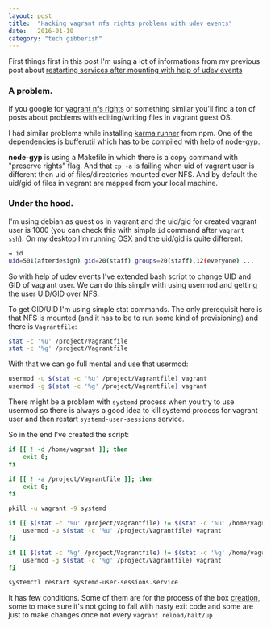 ```yaml
---
layout: post
title:  "Hacking vagrant nfs rights problems with udev events"
date:   2016-01-10
category: "tech gibberish"
---
```

First things first in this post I'm using a lot of informations from my previous post about [restarting services after mounting with help of udev events](http://afterdesign.net/2015/11/20/vagrant-nfs-restarting-services-after-mount.html)

### A problem.
If you google for [vagrant nfs rights](https://www.google.pl/search?q=vagrant+nfs+rights) or something similar you'll find a ton of posts about problems with editing/writing files in vagrant guest OS.

I had similar problems while installing [karma runner](http://karma-runner.github.io/) from npm.
One of the dependencies is [bufferutil](https://github.com/websockets/bufferutil) which has to be compiled with help of [node-gyp](https://github.com/nodejs/node-gyp).

**node-gyp** is using a Makefile in which there is a copy command with "preserve rights" flag. And that ```cp -a``` is failing when uid of vagrant user is different then uid of files/directories mounted over NFS. And by default the uid/gid of files in vagrant are mapped from your local machine.

### Under the hood.

I'm using debian as guest os in vagrant and the uid/gid for created vagrant user is 1000 (you can check this with simple ```id``` command after ```vagrant ssh```). On my desktop I'm running OSX and the uid/gid is quite different:

```bash
→ id
uid=501(afterdesign) gid=20(staff) groups=20(staff),12(everyone) ...
```

So with help of udev events I've extended bash script to change UID and GID of vagrant user.
We can do this simply with using usermod and getting the user UID/GID over NFS.

To get GID/UID I'm using simple stat commands.
The only prerequisit here is that NFS is mounted (and it has to be to run some kind of provisioning) and there is ```Vagrantfile```:

```bash
stat -c '%u' /project/Vagrantfile
stat -c '%g' /project/Vagrantfile
```

With that we can go full mental and use that usermod:

```bash
usermod -u $(stat -c '%u' /project/Vagrantfile) vagrant
usermod -g $(stat -c '%g' /project/Vagrantfile) vagrant
```

There might be a problem with ```systemd``` process when you try to use usermod so there is always a good idea to kill systemd process for vagrant user and then restart ```systemd-user-sessions``` service.

So in the end I've created the script:

```bash
if [[ ! -d /home/vagrant ]]; then
    exit 0;
fi

if [[ ! -a /project/Vagrantfile ]]; then
    exit 0;
fi

pkill -u vagrant -9 systemd

if [[ $(stat -c '%u' /project/Vagrantfile) != $(stat -c '%u' /home/vagrant) ]]; then
    usermod -u $(stat -c '%u' /project/Vagrantfile) vagrant
fi

if [[ $(stat -c '%g' /project/Vagrantfile) != $(stat -c '%g' /home/vagrant) ]]; then
    usermod -g $(stat -c '%g' /project/Vagrantfile) vagrant
fi

systemctl restart systemd-user-sessions.service
```

It has few conditions.
Some of them are for the process of the box [creation](http://packer.io), some to make sure it's not going to fail with nasty exit code and some are just to make changes once not every ```vagrant reload/halt/up```
